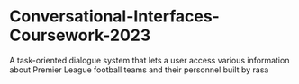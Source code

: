 # Conversational-Interfaces-Coursework-2023
A task-oriented dialogue system that lets a user access various information about Premier League football teams and their personnel built by rasa
